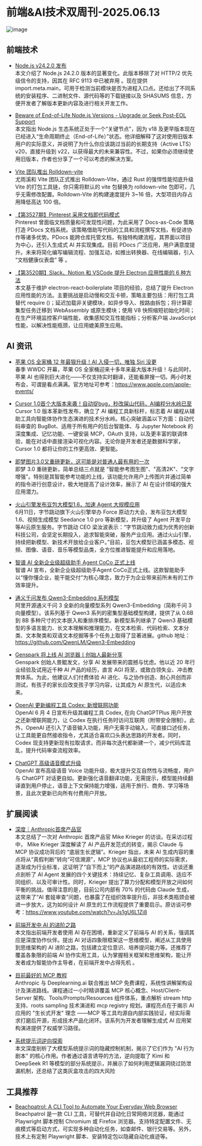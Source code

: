 # 前端&AI技术双周刊-2025.06.13
![image](https://gips1.baidu.com/it/u=1230423337,2523566156&fm=3028&app=3028&f=JPEG&fmt=auto&q=87&size=f2090_896)

## 前端技术
- [Node.js v24.2.0 发布](https://nodejs.org/en/blog/release/v24.2.0)
<br>本文介绍了 Node.js 24.2.0 版本的显著变化。此版本移除了对 HTTP/2 优先级信令的支持，因其在 RFC 9113 中已被弃用 。现在提供 import.meta.main，可用于检测当前模块是否为进程入口点。还给出了不同系统的安装程序、二进制文件、源代码等的下载链接以及 SHASUMS 信息，方便开发者了解版本更新内容及进行相关开发工作。

- [Beware of End-of-Life Node.js Versions - Upgrade or Seek Post-EOL Support](https://nodejs.org/en/blog/announcements/node-18-eol-support)
<br>本文指出 Node.js 生态系统正处于一个“关键节点”，因为 v18 及更早版本现在已经进入“生命周期终止（End-of-Life）”状态。他详细解释了这对使用旧版本用户的实际意义，并说明了为什么你应该跳过当前的长期支持（Active LTS）v20，直接升级到 v22，以获得最大的未来兼容性。不过，如果你必须继续使用旧版本，作者也分享了一个可以考虑的解决方案。

- [Vite 团队推出 Rolldown-vite](https://vite.dev/guide/rolldown)
<br>尤雨溪和 Vite 团队正式推出 Rolldown-Vite，通过 Rust 的强悍性能彻底升级 Vite 的打包工具链，你只需将默认的 vite 包替换为 rolldown-vite 包即可，几乎无需修改配置。Rolldown-Vite 的构建速度提升 3~16 倍，大型项目内存占用降低高达 100 倍。

- [【第3527期】Pinterest 采用文档即代码模式](https://mp.weixin.qq.com/s/sqfaTd2JO_M2utSHDLCyiQ?t=mention&mt=doc&dt=sdk)
<br>Pinterest 曾面临文档质量和可发现性问题，为此采用了 Docs-as-Code 策略打造 PDocs 文档系统。该策略借助写代码的工具和流程撰写文档，有促进协作等诸多优势。PDocs 能跨仓库托管文档，有独特构建流程，其界面以项目为中心，还引入生成式 AI 并实现集成。目前 PDocs 广泛应用，用户满意度提升。未来将简化编写编辑流程、加强互动，如推出转换器、在线编辑器，引入 “文档健康仪表盘” 等 。

- [【第3520期】Slack、Notion 和 VSCode 提升 Electron 应用性能的 6 种方法](https://mp.weixin.qq.com/s/oel3fJpiFzik8alYbJkv3A?t=mention&mt=doc&dt=sdk)
<br>本文基于维护 electron-react-boilerplate 项目的经验，总结了提升 Electron 应用性能的方法。主要挑战是启动慢和交互卡顿，策略主要包括：用打包工具替代 require ()；延迟加载非关键模块，如异步导入、按路由拆包；将计算密集型任务迁移到 WebAssembly 或原生模块；使用 V8 快照缩短初始化时间；在生产环境监控客户端性能，收集感知交互性能指标；分析客户端 JavaScript 性能，以解决性能瓶颈，让应用媲美原生应用。

## AI 资讯
- [苹果 OS 全家桶 12 年最狠升级！AI 入侵一切，唯独 Siri 没更](https://juejin.cn/post/7513863217271242761)
<br>春季 WWDC 开幕，苹果 OS 全家桶迎来十多年来最大版本升级！与此同时，苹果 AI 也得到巨大进化——不仅支持实时翻译，还能看屏搜一切。两小时发布会，可谓是看点满满。官方地址可参考：https://www.apple.com/apple-events/

- [Cursor 1.0首个大版本来袭！自动捉bug，秒改屎山代码，AI编程分水岭已至](https://mp.weixin.qq.com/s/4zurzWK9f5xx48GJSDvjDA?t=mention&mt=doc&dt=sdk)
<br>Cursor 1.0 版本革新性发布，确立了 AI 编程工具新标杆，标志着 AI 编程从辅助工具向智能体协作生态演进的技术分水岭。核心突破涵盖以下方面：自动代码审查的 BugBot、适用于所有用户的后台智能体、与 Jupyter Notebook 的深度集成、记忆功能、一键安装 MCP，OAuth 支持，以及更丰富的联调体验，能在对话中直接渲染可视化内容。无论你是开发者还是数据科学家，Cursor 1.0 都将让你的工作更高效、更智能。

- [即梦图片3.0又重磅更新，这可能是对普通人最有用的一次](https://mp.weixin.qq.com/s/o_G7ZUKsf7CoYnJeMZLriQ?t=mention&mt=doc&dt=sdk)
<br>即梦 3.0 重磅更新，简单总结三点就是 "智能参考图生图"、"高清2K"、"文字增强"。特别是其智能参考功能的上线，该功能允许用户上传图片并通过简单的指令进行创意设计，极大地提高了设计效率，展示了 AI 在设计领域的强大应用潜力。

- [火山引擎发布豆包大模型1.6，加速 Agent 大规模应用](https://baijiahao.baidu.com/s?id=1834606894969995363&wfr=spider&for=pc)
<br>6月11日，字节跳动旗下火山引擎举办 Force 原动力大会，发布豆包大模型1.6、视频生成模型 Seedance 1.0 pro 等新模型，并升级了 Agent 开发平台等AI云原生服务。字节跳动 CEO 梁汝波表示：“字节跳动致力成为优秀的创新科技公司，会坚定长期投入，追求智能突破，服务产业应用。通过火山引擎，持续把新模型、新技术开放给企业客户。”目前，豆包大模型已涵盖多模态、视频、图像、语音、音乐等模型品类，全方位推进智能提升和应用落地。

- [智谱 AI 全新企业级超级助手 Agent CoCo 正式上线](https://mp.weixin.qq.com/s/3COowx-TJcJ2y13RvsXX2g)
<br>智谱 AI 宣布，全新企业级超级助手Agent CoCo正式上线。这款智能助手以“懂你懂企业，能干能交付”为核心理念，致力于为企业带来前所未有的工作效率提升。

- [通义千问发布 Qwen3-Embedding 系列模型](https://www.oschina.net/news/353877/qwen3-embedding)
<br>阿里开源通义千问 3 全新的向量模型系列 Qwen3-Embedding（简称千问 3 向量模型）。该系列基于 Qwen3 系列的密集型基础模型构建，提供了从 0.6B 到 8B 多种尺寸的文本嵌入和重排序模型。新模型系列继承了 Qwen3 基础模型的多语言能力、长文本理解和推理能力，在文本检索、代码检索、文本分类、文本聚类和双语文本挖掘等多个任务上取得了显著进展。github 地址：https://github.com/QwenLM/Qwen3-Embedding

- [Genspark 将上线 AI 浏览器丨创始人最新分享](https://mp.weixin.qq.com/s/yeEYFOs-0Y09Vs7BozOmFw?t=mention&mt=doc&dt=sdk)
<br>Genspark 创始人景鲲发文，分享 AI 发展带来的震撼与忧虑。他以近 20 年行业经验及试用近千种 AI 产品的经历，直言 AGI 将至，或致白领失业、冲击教育体系。为此，他建议人们付费体验 AI 进化、与之协作创造、耐心共创而非测试，有孩子的家长应改变孩子学习内容，让其成为 AI 原生代，以适应未来。 

- [OpenAl 更新编程工具 Codex: 新增联网功能](https://baijiahao.baidu.com/s?id=1833949433226481055&wfr=spider&for=pc)
<br>OpenAl 6 月 4 日宣布升级其编程工具 Codex, 在向 ChatGPTPlus 用户开放之还新增联网能力，让 Codex 在执行任务时访问互联网（附带安全限制）。此外，OpenAI 还引入了语音输入功能，用户无需手动输入，可直接口述任务，让工具能更自然接收指令，尤其适合喜欢口头表达思路的开发者。同时，Codex 现支持更新现有拉取请求，而非每次迭代都新建一个，减少代码库混乱，提升代码审查流程效率。

- [ChatGPT 高级语音模式升级](https://help.openai.com/en/articles/9617425-advanced-voice-mode-faq)
<br>OpenAI 宣布高级语音 Voice 功能升级，极大提升交互自然性与流畅度，用户与 ChatGPT 对话更自如。更新强化语音翻译功能，无需提示，模型能持续翻译直到用户停止，语音上下文保持能力增强，适用于旅行、商务、学习等场景，且此次更新已向所有付费用户开放。

## 扩展阅读
- [深度｜Anthropic首席产品官](https://mp.weixin.qq.com/s/d7cgpW1IqMOwk0kGFeXsjQ?t=mention&mt=doc&dt=sdk)
<br>本文总结了一次对 Anthropic 首席产品官 Mike Krieger 的访谈。在采访过程中， Mike Krieger 深度解读了 AI 产品开发范式的转变，揭示 Claude 与 MCP 协议成功背后的 “底层生长逻辑”。Krieger 指出，未来 AI 生成内容的重点将从“真假判断”转向“可信溯源”，MCP 协议也从最初工程师的实际需求，逐渐成为行业标准，这证明了“自下而上”的产品演进路线的有效性。访谈还重点剖析了 AI Agent 发展的四个关键技术：持续记忆、复杂工具调用、适应不同组织、以及可审计性。同时，Krieger 提出了算力分配和模型开放之间如何平衡的挑战。值得注意的是，目前公司内部有 70% 的代码由 Claude 生成，这带来了“AI 套娃审查”问题，也暴露了在组织效率提升后，非技术类瓶颈会被进一步放大，这为如何设计 AI 原生的工作流程提供了重要启示。原访谈可参考：https://www.youtube.com/watch?v=Js1gU6L1Zi8

- [前端开发中 AI 的进阶之路](https://mp.weixin.qq.com/s/YfIDI9rIPq1KSnsozKeQ4g?t=mention&mt=doc&dt=sdk)
<br>本文指出前端开发者使用 AI 存在困境，重新定义了前端与 AI 的关系，强调其应是深度协作伙伴。提出 AI 对话四象限框架这一思维模型，阐述从工具使用到思维架构的 AI 进阶之路，包括建立定位意识、培养提问能力等。还推荐了覆盖各象限的前端 AI 协作实用工具，认为掌握相关框架和思维架构，能让开发者成为智能协作主导者，在前端开发中占得先机 。

- [目前最好的 MCP 教程](https://www.deeplearning.ai/short-courses/mcp-build-rich-context-ai-apps-with-anthropic/)
<br>Anthropic 与 Deeplearning.ai 联合推出 MCP 免费课程，系统性讲解架构设计及演进路线。课程通过一小时精讲覆盖 MCP 核心概念、Host/Client-Server 架构、Tools/Prompts/Resources 组件体系，重点解析 stream http 支持、roots sampling 技术演进和 mcp registry 规划。课程亮点在于揭示 AI 应用的 "生长式开发" 理念 ——MCP 等工具均源自内部实践验证，经实际需求打磨后开源，形成技术产品化闭环。该系列为开发者理解生成式 AI 应用架构演进提供了权威学习路径。

- [系统提示词逆向探索](https://mp.weixin.qq.com/s/TVLWD6uG9DzDq_uC7Im6mQ?t=mention&mt=doc&dt=sdk)
<br>本文深度剖析了大模型系统提示词的隐藏控制机制，揭示了它们作为 "AI 行为剧本" 的核心作用。作者通过语言诱导的方法，逆向提取了 Kimi 和 DeepSeek R1 等模型的部分系统提示，并展示了如何利用逻辑漏洞绕过防泄漏机制，还总结了这类灰盒攻击的四大风险

## 工具推荐
- [Beachpatrol: A CLI Tool to Automate Your Everyday Web Browser](https://github.com/sebastiancarlos/beachpatrol)
<br>Beachpatrol 是一款 CLI 工具，可替代并自动化日常网络浏览器，能通过 Playwright 脚本控制 Chromium 或 Firefox 浏览器。支持特定配置文件、无痕模式等启动方式，可实现多种自动化任务，如查邮件、银行交易等。另外，技术上有定制 Playwright 脚本、安装特定包以隐藏自动化痕迹等。

